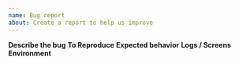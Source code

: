 ```yaml
---
name: Bug report
about: Create a report to help us improve
---
```

**Describe the bug**
**To Reproduce**
**Expected behavior**
**Logs / Screens**
**Environment**
